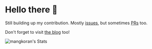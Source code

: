 # Hello there 🍵

Still building up my contribution. Mostly
[issues](https://github.com/search?q=author:mangkoran+is:public+&type=issues&s=created&o=desc),
but sometimes [PRs](https://github.com/search?q=author:mangkoran+is:public+&type=pullrequests&s=created&o=desc) too.

Don't forget to visit [the blog](https://blog.mangkoran.com/) too!

![mangkoran's Stats](https://github-readme-stats.vercel.app/api?username=mangkoran&theme=catppuccin_mocha&show_icons=true&hide_border=true&count_private=false)

<!-- <p align="center"> -->
<!--   <img -->
<!--     src="https://github-readme-stats.vercel.app/api?username=mangkoran&theme=catppuccin_mocha&show_icons=true&hide_border=true&count_private=false" -->
<!--     alt="mangkoran's GitHub stats" -->
<!--   /> -->
<!--   <img -->
<!--     src="https://github-readme-streak-stats.herokuapp.com/?user=mangkoran&theme=catppuccin-mocha&hide_border=true" -->
<!--     alt="mangkoran's GitHub streak" -->
<!--   /> -->
<!-- </p> -->
